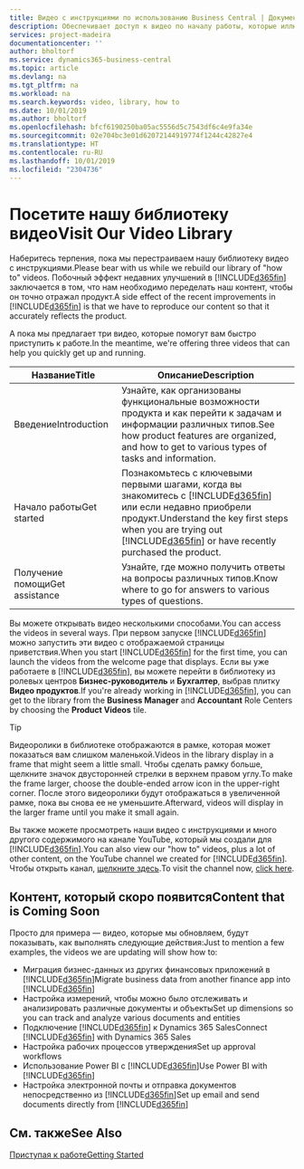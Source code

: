 ```yaml
---
title: Видео с инструкциями по использованию Business Central | Документация Майкрософт
description: Обеспечивает доступ к видео по началу работы, которые иллюстрируют выполнение типовых задач.
services: project-madeira
documentationcenter: ''
author: bholtorf
ms.service: dynamics365-business-central
ms.topic: article
ms.devlang: na
ms.tgt_pltfrm: na
ms.workload: na
ms.search.keywords: video, library, how to
ms.date: 10/01/2019
ms.author: bholtorf
ms.openlocfilehash: bfcf6190250ba05ac5556d5c7543df6c4e9fa34e
ms.sourcegitcommit: 02e704bc3e01d62072144919774f1244c42827e4
ms.translationtype: HT
ms.contentlocale: ru-RU
ms.lasthandoff: 10/01/2019
ms.locfileid: "2304736"
---
```

# <a name="visit-our-video-library"></a><span data-ttu-id="dadd0-103">Посетите нашу библиотеку видео</span><span class="sxs-lookup"><span data-stu-id="dadd0-103">Visit Our Video Library</span></span>
<span data-ttu-id="dadd0-104">Наберитесь терпения, пока мы перестраиваем нашу библиотеку видео с инструкциями.</span><span class="sxs-lookup"><span data-stu-id="dadd0-104">Please bear with us while we rebuild our library of "how to" videos.</span></span> <span data-ttu-id="dadd0-105">Побочный эффект недавних улучшений в [!INCLUDE[d365fin](includes/d365fin_md.md)] заключается в том, что нам необходимо переделать наш контент, чтобы он точно отражал продукт.</span><span class="sxs-lookup"><span data-stu-id="dadd0-105">A side effect of the recent improvements in [!INCLUDE[d365fin](includes/d365fin_md.md)] is that we have to reproduce our content so that it accurately reflects the product.</span></span>

<span data-ttu-id="dadd0-106">А пока мы предлагает три видео, которые помогут вам быстро приступить к работе.</span><span class="sxs-lookup"><span data-stu-id="dadd0-106">In the meantime, we're offering three videos that can help you quickly get up and running.</span></span>

|<span data-ttu-id="dadd0-107">Название</span><span class="sxs-lookup"><span data-stu-id="dadd0-107">Title</span></span>|<span data-ttu-id="dadd0-108">Описание</span><span class="sxs-lookup"><span data-stu-id="dadd0-108">Description</span></span>|
|----|----|
|<span data-ttu-id="dadd0-109">Введение</span><span class="sxs-lookup"><span data-stu-id="dadd0-109">Introduction</span></span>|<span data-ttu-id="dadd0-110">Узнайте, как организованы функциональные возможности продукта и как перейти к задачам и информации различных типов.</span><span class="sxs-lookup"><span data-stu-id="dadd0-110">See how product features are organized, and how to get to various types of tasks and information.</span></span>|
|<span data-ttu-id="dadd0-111">Начало работы</span><span class="sxs-lookup"><span data-stu-id="dadd0-111">Get started</span></span>|<span data-ttu-id="dadd0-112">Познакомьтесь с ключевыми первыми шагами, когда вы знакомитесь с [!INCLUDE[d365fin](includes/d365fin_md.md)] или если недавно приобрели продукт.</span><span class="sxs-lookup"><span data-stu-id="dadd0-112">Understand the key first steps when you are trying out [!INCLUDE[d365fin](includes/d365fin_md.md)] or have recently purchased the product.</span></span> |
|<span data-ttu-id="dadd0-113">Получение помощи</span><span class="sxs-lookup"><span data-stu-id="dadd0-113">Get assistance</span></span>|<span data-ttu-id="dadd0-114">Узнайте, где можно получить ответы на вопросы различных типов.</span><span class="sxs-lookup"><span data-stu-id="dadd0-114">Know where to go for answers to various types of questions.</span></span>|

<span data-ttu-id="dadd0-115">Вы можете открывать видео несколькими способами.</span><span class="sxs-lookup"><span data-stu-id="dadd0-115">You can access the videos in several ways.</span></span> <span data-ttu-id="dadd0-116">При первом запуске [!INCLUDE[d365fin](includes/d365fin_md.md)] можно запустить эти видео с отображаемой страницы приветствия.</span><span class="sxs-lookup"><span data-stu-id="dadd0-116">When you start [!INCLUDE[d365fin](includes/d365fin_md.md)] for the first time, you can launch the videos from the welcome page that displays.</span></span> <span data-ttu-id="dadd0-117">Если вы уже работаете в [!INCLUDE[d365fin](includes/d365fin_md.md)], вы можете перейти в библиотеку из ролевых центров **Бизнес-руководитель** и **Бухгалтер**, выбрав плитку **Видео продуктов**.</span><span class="sxs-lookup"><span data-stu-id="dadd0-117">If you're already working in [!INCLUDE[d365fin](includes/d365fin_md.md)], you can get to the library from the **Business Manager** and **Accountant** Role Centers by choosing the **Product Videos** tile.</span></span>

> [!Tip]  
> <span data-ttu-id="dadd0-118">Видеоролики в библиотеке отображаются в рамке, которая может показаться вам слишком маленькой.</span><span class="sxs-lookup"><span data-stu-id="dadd0-118">Videos in the library display in a frame that might seem a little small.</span></span> <span data-ttu-id="dadd0-119">Чтобы сделать рамку больше, щелкните значок двусторонней стрелки в верхнем правом углу.</span><span class="sxs-lookup"><span data-stu-id="dadd0-119">To make the frame larger, choose the double-ended arrow icon in the upper-right corner.</span></span> <span data-ttu-id="dadd0-120">После этого видеоролики будут отображаться в увеличенной рамке, пока вы снова ее не уменьшите.</span><span class="sxs-lookup"><span data-stu-id="dadd0-120">Afterward, videos will display in the larger frame until you make it small again.</span></span>

<span data-ttu-id="dadd0-121">Вы также можете просмотреть наши видео с инструкциями и много другого содержимого на канале YouTube, который мы создали для [!INCLUDE[d365fin](includes/d365fin_md.md)].</span><span class="sxs-lookup"><span data-stu-id="dadd0-121">You can also view our "how to" videos, plus a lot of other content, on the YouTube channel we created for [!INCLUDE[d365fin](includes/d365fin_md.md)].</span></span> <span data-ttu-id="dadd0-122">Чтобы открыть канал, [щелкните здесь](https://go.microsoft.com/fwlink/?linkid=851533).</span><span class="sxs-lookup"><span data-stu-id="dadd0-122">To visit the channel now, [click here](https://go.microsoft.com/fwlink/?linkid=851533).</span></span>

## <a name="content-that-is-coming-soon"></a><span data-ttu-id="dadd0-123">Контент, который скоро появится</span><span class="sxs-lookup"><span data-stu-id="dadd0-123">Content that is Coming Soon</span></span>
<span data-ttu-id="dadd0-124">Просто для примера — видео, которые мы обновляем, будут показывать, как выполнять следующие действия:</span><span class="sxs-lookup"><span data-stu-id="dadd0-124">Just to mention a few examples, the videos we are updating will show how to:</span></span>  

* <span data-ttu-id="dadd0-125">Миграция бизнес-данных из других финансовых приложений в [!INCLUDE[d365fin](includes/d365fin_md.md)]</span><span class="sxs-lookup"><span data-stu-id="dadd0-125">Migrate business data from another finance app into [!INCLUDE[d365fin](includes/d365fin_md.md)]</span></span>  
* <span data-ttu-id="dadd0-126">Настройка измерений, чтобы можно было отслеживать и анализировать различные документы и объекты</span><span class="sxs-lookup"><span data-stu-id="dadd0-126">Set up dimensions so you can track and analyze various documents and entities</span></span>
* <span data-ttu-id="dadd0-127">Подключение [!INCLUDE[d365fin](includes/d365fin_md.md)] к Dynamics 365 Sales</span><span class="sxs-lookup"><span data-stu-id="dadd0-127">Connect [!INCLUDE[d365fin](includes/d365fin_md.md)] with Dynamics 365 Sales</span></span>
* <span data-ttu-id="dadd0-128">Настройка рабочих процессов утверждения</span><span class="sxs-lookup"><span data-stu-id="dadd0-128">Set up approval workflows</span></span>  
* <span data-ttu-id="dadd0-129">Использование Power BI с [!INCLUDE[d365fin](includes/d365fin_md.md)]</span><span class="sxs-lookup"><span data-stu-id="dadd0-129">Use Power BI with [!INCLUDE[d365fin](includes/d365fin_md.md)]</span></span>  
* <span data-ttu-id="dadd0-130">Настройка электронной почты и отправка документов непосредственно из [!INCLUDE[d365fin](includes/d365fin_md.md)]</span><span class="sxs-lookup"><span data-stu-id="dadd0-130">Set up email and send documents directly from [!INCLUDE[d365fin](includes/d365fin_md.md)]</span></span>  

## <a name="see-also"></a><span data-ttu-id="dadd0-131">См. также</span><span class="sxs-lookup"><span data-stu-id="dadd0-131">See Also</span></span>
[<span data-ttu-id="dadd0-132">Приступая к работе</span><span class="sxs-lookup"><span data-stu-id="dadd0-132">Getting Started</span></span>](product-get-started.md)
